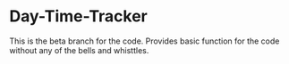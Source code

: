 # Day-Time-Tracker
This is the beta branch for the code. Provides basic function for the code without any of the bells and whisttles.

